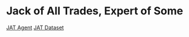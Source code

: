 # Jack of All Trades, Expert of Some

[JAT Agent](https://huggingface.co/datasets/jat-project/jat)
[JAT Dataset](https://huggingface.co/datasets/jat-project/jat-dataset)
